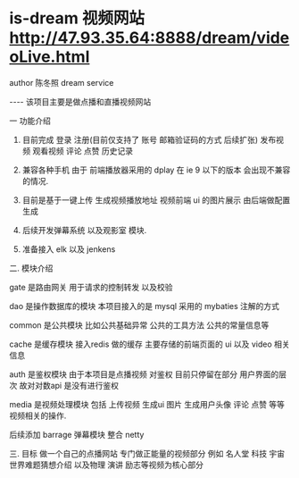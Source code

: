 # is-dream  视频网站  http://47.93.35.64:8888/dream/videoLive.html
author 陈冬照
dream service 

---- 该项目主要是做点播和直播视频网站 

一 功能介绍

1. 目前完成 登录 注册(目前仅支持了 账号 邮箱验证码的方式 后续扩张) 发布视频 观看视频 评论 点赞 历史记录

2. 兼容各种手机 由于 前端播放器采用的 dplay 在 ie 9 以下的版本 会出现不兼容的情况.

3. 目前是基于一键上传 生成视频播放地址 视频前端 ui 的图片展示 由后端做配置生成

4. 后续开发弹幕系统 以及观影室 模块.

5. 准备接入 elk  以及 jenkens 

二. 模块介绍

gate 是路由网关 用于请求的控制转发 以及校验

dao  是操作数据库的模块 本项目接入的是 mysql 采用的 mybaties 注解的方式

common 是公共模块 比如公共基础异常 公共的工具方法 公共的常量信息等

cache  是缓存模块 接入redis 做的缓存 主要存储的前端页面的 ui 以及 video 相关信息

auth   是鉴权模块 由于本项目是点播视频 对鉴权 目前只停留在部分 用户界面的层次 故对对数api 是没有进行鉴权

media  是视频处理模块 包括 上传视频 生成ui 图片 生成用户头像 评论 点赞 等等视频相关的操作.

后续添加 barrage 弹幕模块 整合 netty 

三. 目标 做一个自己的点播网站 专门做正能量的视频部分 例如 名人堂 科技 宇宙  世界难题猜想介绍 以及物理 演讲 励志等视频为核心部分 


